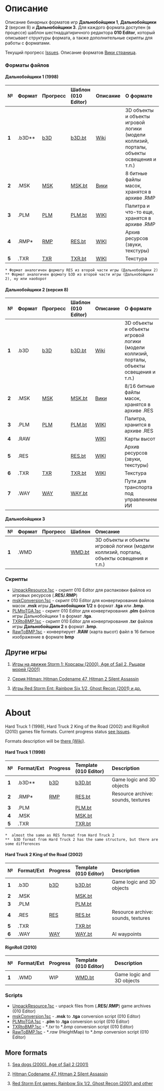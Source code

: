 # Описание

Описание бинарных форматов игр  **Дальнобойщики 1**, **Дальнобойщики 2** (версия 8) и **Дальнобойщики 3**. Для каждого формата доступен (в процессе) шаблон шестнадцатиричного редактора **010 Editor**, который описывает структуры формата, а также дополнительные скрипты для работы с форматами. 

Текущий прогресс [Issues](https://github.com/AlexKimov/HT2-RnR-tools/issues). Описание форматов [Вики страница](https://github.com/AlexKimov/HardTruck-RignRoll-file-formats/wiki).

### Форматы файлов

#### Дальнобойщики 1 (1998)

| № | Формат | Прогресс  | Шаблон (010 Editor) | Описание | О формате |
| :-- | :------- | :-- | :-- | :-- | :-- |
|  **1**  |  .b3D**  |   [b3D](https://github.com/AlexKimov/HT2-RnR-tools/issues/2)  | [b3D.bt](https://github.com/AlexKimov/HT2-modding-tools/blob/master/formats/templates/B3D.bt) | [Wiki](https://github.com/AlexKimov/HT2-RnR-tools/wiki/b3D-File-Format-Rus) | 3D объекты и объекты игровой логики (модели коллизий, порталы, объекты освещения и т.п.) |
|  **2**  | .MSK | [MSK](https://github.com/AlexKimov/HardTruck-RignRoll-file-formats/issues/1) |  [MSK.bt](https://github.com/AlexKimov/HT2-modding-tools/blob/master/formats/templates/MSK.bt) | [Вики](https://github.com/AlexKimov/HardTruck-RignRoll-file-formats/wiki/MSK-File-Format-Rus)  | 8 битные файлы масок, хранятся в архиве .RMP | 
|  **3**  | .PLM | [PLM](https://github.com/AlexKimov/HardTruck-RignRoll-file-formats/issues/7) |  [PLM.bt](https://github.com/AlexKimov/HT2-modding-tools/blob/master/formats/templates/PLM.bt) |  [WIKI](https://github.com/AlexKimov/HardTruck-RignRoll-file-formats/wiki/PLM-File-Format-Rus) | Палитра и что-то еще, хранятся в архиве .RMP | 
|  **4**  | .RMP* | [RMP](https://github.com/AlexKimov/HT2-RnR-tools/issues/3) |  [RES.bt](https://github.com/AlexKimov/HT2-modding-tools/blob/master/formats/templates/RES.bt) | [WIKI](https://github.com/AlexKimov/HardTruck-RignRoll-file-formats/wiki/RES-RMP-File-Format-RUS)  | Архив ресурсов (звуки, текстуры) | 
| **5**  | .TXR | [TXR](https://github.com/AlexKimov/HardTruck-RignRoll-file-formats/issues/6) |  [TXR.bt](https://github.com/AlexKimov/HT2-modding-tools/blob/master/formats/templates/TXR.bt) | [WIKI](https://github.com/AlexKimov/HardTruck-RignRoll-file-formats/wiki/TXR-File-Format-RUS)  | Текстура | 

    * Формат аналогичен формату RES из второй части игры (Дальнобойщики 2)
    ** Формат аналогичен формату b3D из второй части игры (Дальнобойщики 2), ну или наоборот

#### Дальнобойщики 2 (версия 8)

| № | Формат | Прогресс  | Шаблон (010 Editor) | Описание | О формате |
| :-- | :------- | :-- | :-- | :-- | :-- |
|  **1**  |  .b3D  |   [b3D](https://github.com/AlexKimov/HT2-RnR-tools/issues/2)  | [b3D.bt](https://github.com/AlexKimov/HT2-modding-tools/blob/master/formats/templates/B3D.bt) | [Wiki](https://github.com/AlexKimov/HT2-RnR-tools/wiki/b3D-File-Format-Rus) | 3D объекты и объекты игровой логики (модели коллизий, порталы, объекты освещения и т.п.) |
|  **2**  | .MSK | [MSK](https://github.com/AlexKimov/HardTruck-RignRoll-file-formats/issues/1) |  [MSK.bt](https://github.com/AlexKimov/HT2-modding-tools/blob/master/formats/templates/MSK.bt) | [Вики](https://github.com/AlexKimov/HardTruck-RignRoll-file-formats/wiki/MSK-File-Format-Rus)  | 8/16 битные файлы масок, хранятся в архиве .RES | 
|  **3**  | .PLM | [PLM](https://github.com/AlexKimov/HardTruck-RignRoll-file-formats/issues/7) |  [PLM.bt](https://github.com/AlexKimov/HT2-modding-tools/blob/master/formats/templates/PLM.bt) |  [WIKI](https://github.com/AlexKimov/HardTruck-RignRoll-file-formats/wiki/PLM-File-Format-Rus) | Палитра, хранится в архиве .RES | 
|  **4**  | .RAW |  |  | [WIKI](https://github.com/AlexKimov/HardTruck-RignRoll-file-formats/wiki/RAW-File-Format-RUS)  |  Карты высот | 
|  **5**  | .RES |  |  [RES.bt](https://github.com/AlexKimov/HT2-modding-tools/blob/master/formats/templates/RES.bt) | [WIKI](https://github.com/AlexKimov/HardTruck-RignRoll-file-formats/wiki/RES-RMP-File-Format-RUS)  | Архив ресурсов (звуки, текстуры) | 
|  **6**  | .TXR | [TXR](https://github.com/AlexKimov/HardTruck-RignRoll-file-formats/issues/6)  |  [TXR.bt](https://github.com/AlexKimov/HT2-modding-tools/blob/master/formats/templates/TXR.bt) |   [WIKI](https://github.com/AlexKimov/HardTruck-RignRoll-file-formats/wiki/TXR-File-Format-RUS) | Текстура | 
|  **7**  | .WAY | [WAY](https://github.com/AlexKimov/HT2-RnR-tools/issues/4)  | [WAY.bt](https://github.com/AlexKimov/HT2-modding-tools/blob/master/formats/templates/WAY.bt) |  | Пути для транспорта под управлением ИИ | 

#### Дальнобойщики 3
| № | Формат | Прогресс  | Шаблон |  Описание   |
| :-- | :------- | :-- | :-- | :-- |
|  **1**  |  .WMD  |     | [WMD.bt](https://github.com/AlexKimov/HT2-modding-tools/blob/master/formats/templates/WDB.bt) | 3D объекты и объекты игровой логики (модели коллизий, порталы, объекты освещения и т.п.) |

### Скрипты

* [UnpackResource.1sc](https://github.com/AlexKimov/HardTruck-RignRoll-file-formats/blob/master/scripts/UnpackResource.1sc) - скрипт 010 Editor для распаковки файлов из игровых ресурсов (**.RES/.RMP**) 
* [mskConversion.1sc](https://github.com/AlexKimov/HardTruck-RignRoll-file-formats/blob/master/scripts/mskConversion.1sc) - скрипт 010 Editor для конвертирования файлов масок **.msk** игры **Дальнобойщики 1/2** в формат **.tga** или **.bmp**. 
* [PLMtoTGA.1sc](https://github.com/AlexKimov/HardTruck-RignRoll-file-formats/blob/master/scripts/PLMtoTGA.1sc) - скрипт 010 Editor для конвертирования **.plm** файлов игры Дальнобойщики 1 в формат **.tga**. 
* [TXRtoBMP.1sc](https://github.com/AlexKimov/HardTruck-RignRoll-file-formats/blob/master/scripts/TXRtoBMP.1sc) - скрипт 010 Editor для конвертирования **.txr** файлов игры **Дальнобойщики 2** в формат **.bmp**. 
* [RawToBMP.1sc](https://github.com/AlexKimov/HardTruck-RignRoll-file-formats/blob/master/scripts/RawToBMP.1sc) - конвертирует **.RAW** (карта высот) файл в 16 битное изображение в формате **bmp**

## Другие игры

1. [Игры на движке Storm 1: Корсары (2000), Age of Sail 2, Рыцари морей (2001)](https://github.com/AlexKimov/seadogs-file-formats)

2. [Серия Hitman: Hitman Сodename 47, Hitman 2 Silent Assassin](https://github.com/AlexKimov/hitman-file-formats)

3. [Игры Red Storm Ent: Rainbow Six 1/2, Ghost Recon (2001) и др.](https://github.com/AlexKimov/RSE-file-formats)

* * * 
# About
Hard Truck 1 (1998), Hard Truck 2 King of the Road (2002) and RignRoll (2010) games file formats. Current progress status [see Issues](https://github.com/AlexKimov/hitman-file-formats/issues). 

Formats description will be [there (Wiki)](https://github.com/AlexKimov/HT2-RnR-tools/wiki).

#### Hard Truck 1 (1998)

| № | Format/Ext | Progress   | Template (010 Editor) |  Description   |
| :-- | :------- | :-- | :-- | :-- | 
|  **1**  |  .b3D**  |   [b3D](https://github.com/AlexKimov/HT2-RnR-tools/issues/2)  | [b3D.bt](https://github.com/AlexKimov/HT2-modding-tools/blob/master/formats/templates/B3D.bt) | Game logic and 3D objects |
|  **2**  | .RMP* | [RMP](https://github.com/AlexKimov/HT2-RnR-tools/issues/3) |  [RES.bt](https://github.com/AlexKimov/HT2-modding-tools/blob/master/formats/templates/RES.bt) | Resource archive: sounds, textures | 
|  **3**  | .PLM |  |  [PLM.bt](https://github.com/AlexKimov/HT2-modding-tools/blob/master/formats/templates/PLM.bt) |   | Palette | 
|  **4**  | .MSK |  |  [MSK.bt](https://github.com/AlexKimov/HT2-modding-tools/blob/master/formats/templates/MSK.bt) |   | Texture Masks, 8-bit with palette | 
|  **5**  | .TXR |  |  [TXR.bt](https://github.com/AlexKimov/HT2-modding-tools/blob/master/formats/templates/TXR.bt) |   | Texture file |

    *  almost the same as RES format from Hard Truck 2
    **  b3D format from Hard Truck 2 has the same structure, but there are some differences

#### Hard Truck 2 King of the Road (2002)
| № | Format/Ext | Progress   | Template (010 Editor) |  Description   |
| :-- | :------- | :-- | :-- | :-- |
|  **1**  |  .b3D  |   [b3D](https://github.com/AlexKimov/HT2-RnR-tools/issues/2)  | [b3D.bt](https://github.com/AlexKimov/HT2-modding-tools/blob/master/formats/templates/B3D.bt) | Game logic and 3D objects |
|  **2**  | .MSK |  |  [MSK.bt](https://github.com/AlexKimov/HT2-modding-tools/blob/master/formats/templates/MSK.bt) |   | Mask files stored in .RES | 
|  **3**  | .PLM |  |  [PLM.bt](https://github.com/AlexKimov/HT2-modding-tools/blob/master/formats/templates/PLM.bt) |   | Palette file in .RES | 
|  **4**  | .RES | [RES](https://github.com/AlexKimov/HT2-RnR-tools/issues/3)   | [RES.bt](https://github.com/AlexKimov/HT2-modding-tools/blob/master/formats/templates/RES.bt) | Resource archive: sounds, textures | 
|  **5**  | .TXR |  |  [TXR.bt](https://github.com/AlexKimov/HT2-modding-tools/blob/master/formats/templates/TXR.bt) |   | Texture file |
|  **6**  | .WAY | [WAY](https://github.com/AlexKimov/HT2-RnR-tools/issues/4)   | [WAY.bt](https://github.com/AlexKimov/HT2-modding-tools/blob/master/formats/templates/WAY.bt) | AI waypoints | 

#### RignRoll (2010)
| № | Format/Ext | Progress   | Template (010 Editor) |  Description   |
| :-- | :------- | :-- | :-- | :-- |
|  **1**  |  .WMD  |   WIP  | [WMD.bt](https://github.com/AlexKimov/HT2-modding-tools/blob/master/formats/templates/WDB.bt) | Game logic and 3D objects |

### Scripts

* [UnpackResource.1sc](https://github.com/AlexKimov/HardTruck-RignRoll-file-formats/blob/master/scripts/UnpackResource.1sc) - unpack files from (**.RES/.RMP**) game archives (010 Editor)
* [mskConversion.1sc](https://github.com/AlexKimov/HardTruck-RignRoll-file-formats/blob/master/scripts/mskConversion.1sc) - **.msk** to **.tga** conversion script (010 Editor) 
* [PLMtoTGA.1sc](https://github.com/AlexKimov/HardTruck-RignRoll-file-formats/blob/master/scripts/PLMtoTGA.1sc) - **.plm** to **.tga** conversion script (010 Editor) 
* [TXRtoBMP.1sc](https://github.com/AlexKimov/HardTruck-RignRoll-file-formats/blob/master/scripts/TXRtoBMP.1sc) - **.txr* to **.bmp* conversion script (010 Editor) 
* [RawToBMP.1sc](https://github.com/AlexKimov/HardTruck-RignRoll-file-formats/blob/master/scripts/RawToBMP.1sc) - **.raw* (HeightMap) to **.bmp* conversion script (010 Editor) 

## More formats

1. [Sea dogs (2000), Age of Sail 2 (2001)](https://github.com/AlexKimov/seadogs-file-formats)

2. [Hitman Сodename 47, Hitman 2 Silent Assassin](https://github.com/AlexKimov/hitman-file-formats)

3. [Red Storm Ent games: Rainbow Six 1/2, Ghost Recon (2001) and other](https://github.com/AlexKimov/RSE-file-formats)
